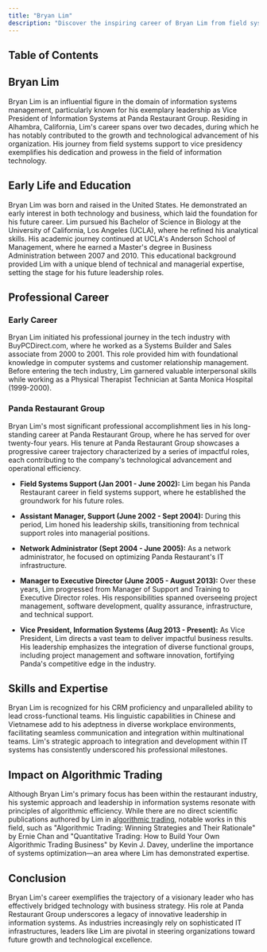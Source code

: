 ```yaml
---
title: "Bryan Lim"
description: "Discover the inspiring career of Bryan Lim from field systems support to VP at Panda Restaurant Group known for his impactful leadership in IT management."
---
```




## Table of Contents

## Bryan Lim

Bryan Lim is an influential figure in the domain of information systems management, particularly known for his exemplary leadership as Vice President of Information Systems at Panda Restaurant Group. Residing in Alhambra, California, Lim's career spans over two decades, during which he has notably contributed to the growth and technological advancement of his organization. His journey from field systems support to vice presidency exemplifies his dedication and prowess in the field of information technology.

## Early Life and Education

Bryan Lim was born and raised in the United States. He demonstrated an early interest in both technology and business, which laid the foundation for his future career. Lim pursued his Bachelor of Science in Biology at the University of California, Los Angeles (UCLA), where he refined his analytical skills. His academic journey continued at UCLA's Anderson School of Management, where he earned a Master's degree in Business Administration between 2007 and 2010. This educational background provided Lim with a unique blend of technical and managerial expertise, setting the stage for his future leadership roles. 

## Professional Career

### Early Career

Bryan Lim initiated his professional journey in the tech industry with BuyPCDirect.com, where he worked as a Systems Builder and Sales associate from 2000 to 2001. This role provided him with foundational knowledge in computer systems and customer relationship management. Before entering the tech industry, Lim garnered valuable interpersonal skills while working as a Physical Therapist Technician at Santa Monica Hospital (1999-2000).

### Panda Restaurant Group

Bryan Lim's most significant professional accomplishment lies in his long-standing career at Panda Restaurant Group, where he has served for over twenty-four years. His tenure at Panda Restaurant Group showcases a progressive career trajectory characterized by a series of impactful roles, each contributing to the company's technological advancement and operational efficiency.

- **Field Systems Support (Jan 2001 - June 2002):** Lim began his Panda Restaurant career in field systems support, where he established the groundwork for his future roles. 

- **Assistant Manager, Support (June 2002 - Sept 2004):** During this period, Lim honed his leadership skills, transitioning from technical support roles into managerial positions. 

- **Network Administrator (Sept 2004 - June 2005):** As a network administrator, he focused on optimizing Panda Restaurant's IT infrastructure.

- **Manager to Executive Director (June 2005 - August 2013):** Over these years, Lim progressed from Manager of Support and Training to Executive Director roles. His responsibilities spanned overseeing project management, software development, quality assurance, infrastructure, and technical support.

- **Vice President, Information Systems (Aug 2013 - Present):** As Vice President, Lim directs a vast team to deliver impactful business results. His leadership emphasizes the integration of diverse functional groups, including project management and software innovation, fortifying Panda's competitive edge in the industry.

## Skills and Expertise

Bryan Lim is recognized for his CRM proficiency and unparalleled ability to lead cross-functional teams. His linguistic capabilities in Chinese and Vietnamese add to his adeptness in diverse workplace environments, facilitating seamless communication and integration within multinational teams. Lim's strategic approach to integration and development within IT systems has consistently underscored his professional milestones. 

## Impact on Algorithmic Trading

Although Bryan Lim's primary focus has been within the restaurant industry, his systemic approach and leadership in information systems resonate with principles of algorithmic efficiency. While there are no direct scientific publications authored by Lim in [algorithmic trading](/wiki/algorithmic-trading), notable works in this field, such as "Algorithmic Trading: Winning Strategies and Their Rationale" by Ernie Chan and "Quantitative Trading: How to Build Your Own Algorithmic Trading Business" by Kevin J. Davey, underline the importance of systems optimization—an area where Lim has demonstrated expertise.

## Conclusion

Bryan Lim's career exemplifies the trajectory of a visionary leader who has effectively bridged technology with business strategy. His role at Panda Restaurant Group underscores a legacy of innovative leadership in information systems. As industries increasingly rely on sophisticated IT infrastructures, leaders like Lim are pivotal in steering organizations toward future growth and technological excellence.